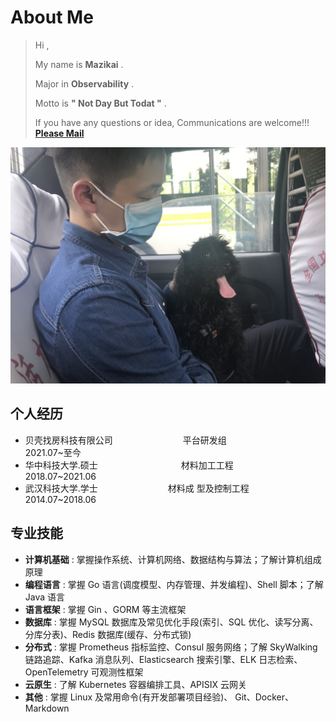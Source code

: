 # About Me


>
> Hi , 
> 
> My name is **Mazikai** .
>
> Major in **Observability** .
> 
> Motto is **" Not Day But Todat "** .
> 
> If you have any questions or idea, Communications are welcome!!!  [**Please Mail**](mazikai002@gmail.com)

![生活照_宜昌拍摄](/images/mazikai002.png "生活照_宜昌拍摄")

## 个人经历

* 贝壳找房科技有限公司&emsp;&emsp;&emsp;&emsp;&emsp;&emsp;&emsp;&emsp;平台研发组&emsp;&emsp;&emsp;&emsp;&emsp;&emsp;&emsp;&emsp;&emsp;&emsp;&emsp; 2021.07~至今
* 华中科技大学.硕士&emsp;&emsp;&emsp;&emsp;&emsp;&emsp;&emsp;&emsp;&emsp;&ensp;材料加工工程&emsp;&emsp;&emsp;&emsp;&emsp;&emsp;&emsp;&emsp;&emsp;&emsp;2018.07~2021.06
* 武汉科技大学.学士&emsp;&emsp;&emsp;&emsp;&emsp;&emsp;&emsp;&emsp;材料成 型及控制工程&emsp;&emsp;&emsp;&emsp;&emsp;&emsp;&emsp;&emsp; 2014.07~2018.06

## 专业技能

- **计算机基础** : 掌握操作系统、计算机网络、数据结构与算法；了解计算机组成原理
- **编程语言** : 掌握 Go 语言(调度模型、内存管理、并发编程)、Shell 脚本；了解 Java 语言
- **语言框架** : 掌握 Gin 、GORM 等主流框架
- **数据库** : 掌握 MySQL 数据库及常见优化手段(索引、SQL 优化、读写分离、分库分表)、Redis 数据库(缓存、分布式锁)
- **分布式** : 掌握 Prometheus 指标监控、Consul 服务网络；了解 SkyWalking 链路追踪、Kafka 消息队列、Elasticsearch 搜索引擎、ELK 日志检索、OpenTelemetry 可观测性框架
- **云原生** : 了解 Kubernetes 容器编排工具、APISIX 云网关
- **其他** : 掌握 Linux 及常用命令(有开发部署项目经验)、 Git、Docker、Markdown

